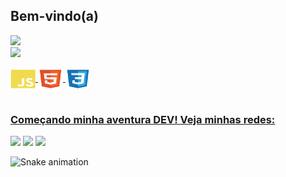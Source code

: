 ## Bem-vindo(a)

 <div>
   <a href="https://github.com/dneves13">
   <img height="180em" src="https://github-readme-stats.vercel.app/api?username=dneves13&show_icons=true&theme=tokyonight&include_all_commits=true&count_private=true"/>
   <br>
   <img height="117em" src="https://github-readme-stats.vercel.app/api/top-langs/?username=dneves13&layout=compact&langs_count=6&theme=tokyonight"/>

</div>
<div style="display: inline_block"><br>
  <img align="center" alt="Js" height="30" width="40" src="https://raw.githubusercontent.com/devicons/devicon/master/icons/javascript/javascript-plain.svg">
  <img align="center" alt="HTML" height="30" width="40" src="https://raw.githubusercontent.com/devicons/devicon/master/icons/html5/html5-original.svg">
  <img align="center" alt="CSS" height="30" width="40" src="https://raw.githubusercontent.com/devicons/devicon/master/icons/css3/css3-original.svg">
</div>
 
 <br>
 
  ### Começando minha aventura DEV! Veja minhas redes:
 
<div> 
    <a href="https://instagram.com/diegomnvs" target="_blank"><img src="https://img.shields.io/badge/-Instagram-%23E4405F?style=for-the-badge&logo=instagram&logoColor=white" target="_blank"></a>
   <a href = "mailto:dmoreiraneves@gmail.com"><img src="https://img.shields.io/badge/-Gmail-%23333?style=for-the-badge&logo=gmail&logoColor=white" target="_blank"></a>
  <a href="https://www.linkedin.com/in/diegomneves/" target="_blank"><img src="https://img.shields.io/badge/-LinkedIn-%230077B5?style=for-the-badge&logo=linkedin&logoColor=white" target="_blank"></a> 
 
  ![Snake animation](https://github.com/dneves13/dneves13/blob/output/github-contribution-grid-snake.svg)

</div>
